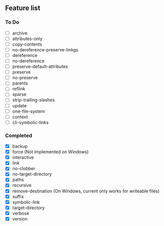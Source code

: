<!-- spell-checker:ignore (markdown) markdownlint -->

## Feature list

<!-- spell-checker:ignore (options) linkgs reflink -->

### To Do

- [ ] archive
- [ ] attributes-only
- [ ] copy-contents
- [ ] no-dereference-preserve-linkgs
- [ ] dereference
- [ ] no-dereference
- [ ] preserve-default-attributes
- [ ] preserve
- [ ] no-preserve
- [ ] parents
- [ ] reflink
- [ ] sparse
- [ ] strip-trailing-slashes
- [ ] update
- [ ] one-file-system
- [ ] context
- [ ] cli-symbolic-links

### Completed

- [x] backup
- [x] force (Not implemented on Windows)
- [x] interactive
- [x] link
- [x] no-clobber
- [x] no-target-directory
- [x] paths
- [x] recursive
- [x] remove-destination (On Windows, current only works for writeable files)
- [x] suffix
- [x] symbolic-link
- [x] target-directory
- [x] verbose
- [x] version
